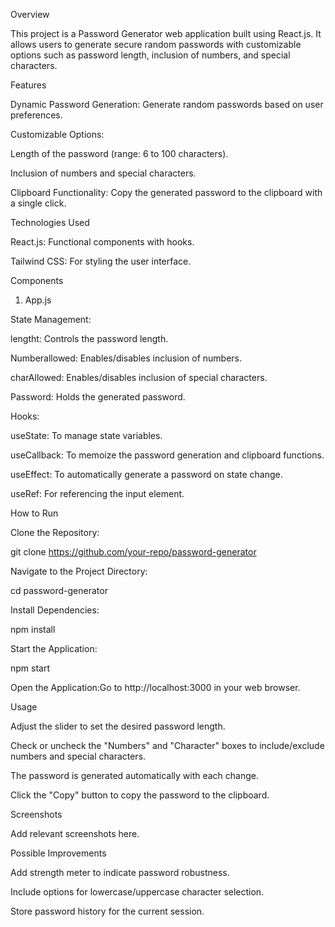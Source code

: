 Overview

This project is a Password Generator web application built using React.js. It allows users to generate secure random passwords with customizable options such as password length, inclusion of numbers, and special characters.

Features

Dynamic Password Generation: Generate random passwords based on user preferences.

Customizable Options:

Length of the password (range: 6 to 100 characters).

Inclusion of numbers and special characters.

Clipboard Functionality: Copy the generated password to the clipboard with a single click.

Technologies Used

React.js: Functional components with hooks.

Tailwind CSS: For styling the user interface.

Components

1. App.js

State Management:

lengtht: Controls the password length.

Numberallowed: Enables/disables inclusion of numbers.

charAllowed: Enables/disables inclusion of special characters.

Password: Holds the generated password.

Hooks:

useState: To manage state variables.

useCallback: To memoize the password generation and clipboard functions.

useEffect: To automatically generate a password on state change.

useRef: For referencing the input element.

How to Run

Clone the Repository:

git clone https://github.com/your-repo/password-generator

Navigate to the Project Directory:

cd password-generator

Install Dependencies:

npm install

Start the Application:

npm start

Open the Application:Go to http://localhost:3000 in your web browser.

Usage

Adjust the slider to set the desired password length.

Check or uncheck the "Numbers" and "Character" boxes to include/exclude numbers and special characters.

The password is generated automatically with each change.

Click the "Copy" button to copy the password to the clipboard.

Screenshots

Add relevant screenshots here.

Possible Improvements

Add strength meter to indicate password robustness.

Include options for lowercase/uppercase character selection.

Store password history for the current session.

